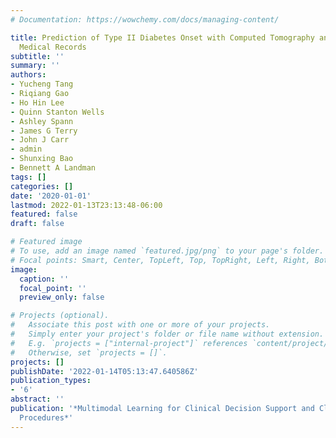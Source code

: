 ```yaml
---
# Documentation: https://wowchemy.com/docs/managing-content/

title: Prediction of Type II Diabetes Onset with Computed Tomography and Electronic
  Medical Records
subtitle: ''
summary: ''
authors:
- Yucheng Tang
- Riqiang Gao
- Ho Hin Lee
- Quinn Stanton Wells
- Ashley Spann
- James G Terry
- John J Carr
- admin
- Shunxing Bao
- Bennett A Landman
tags: []
categories: []
date: '2020-01-01'
lastmod: 2022-01-13T23:13:48-06:00
featured: false
draft: false

# Featured image
# To use, add an image named `featured.jpg/png` to your page's folder.
# Focal points: Smart, Center, TopLeft, Top, TopRight, Left, Right, BottomLeft, Bottom, BottomRight.
image:
  caption: ''
  focal_point: ''
  preview_only: false

# Projects (optional).
#   Associate this post with one or more of your projects.
#   Simply enter your project's folder or file name without extension.
#   E.g. `projects = ["internal-project"]` references `content/project/deep-learning/index.md`.
#   Otherwise, set `projects = []`.
projects: []
publishDate: '2022-01-14T05:13:47.640586Z'
publication_types:
- '6'
abstract: ''
publication: '*Multimodal Learning for Clinical Decision Support and Clinical Image-Based
  Procedures*'
---
```

